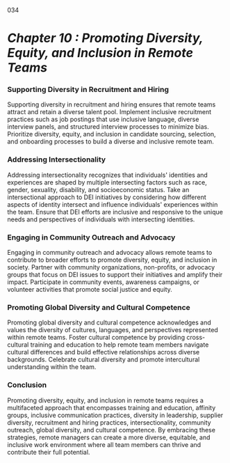 034


# ***Chapter 10  : Promoting Diversity, Equity, and Inclusion in Remote Teams***


### **Supporting Diversity in Recruitment and Hiring**

Supporting diversity in recruitment and hiring ensures that remote teams attract and retain a diverse talent pool. Implement inclusive recruitment practices such as job postings that use inclusive language, diverse interview panels, and structured interview processes to minimize bias. Prioritize diversity, equity, and inclusion in candidate sourcing, selection, and onboarding processes to build a diverse and inclusive remote team.

### **Addressing Intersectionality**

Addressing intersectionality recognizes that individuals' identities and experiences are shaped by multiple intersecting factors such as race, gender, sexuality, disability, and socioeconomic status. Take an intersectional approach to DEI initiatives by considering how different aspects of identity intersect and influence individuals' experiences within the team. Ensure that DEI efforts are inclusive and responsive to the unique needs and perspectives of individuals with intersecting identities.

### **Engaging in Community Outreach and Advocacy**

Engaging in community outreach and advocacy allows remote teams to contribute to broader efforts to promote diversity, equity, and inclusion in society. Partner with community organizations, non-profits, or advocacy groups that focus on DEI issues to support their initiatives and amplify their impact. Participate in community events, awareness campaigns, or volunteer activities that promote social justice and equity.

### **Promoting Global Diversity and Cultural Competence**

Promoting global diversity and cultural competence acknowledges and values the diversity of cultures, languages, and perspectives represented within remote teams. Foster cultural competence by providing cross-cultural training and education to help remote team members navigate cultural differences and build effective relationships across diverse backgrounds. Celebrate cultural diversity and promote intercultural understanding within the team.

### **Conclusion**

Promoting diversity, equity, and inclusion in remote teams requires a multifaceted approach that encompasses training and education, affinity groups, inclusive communication practices, diversity in leadership, supplier diversity, recruitment and hiring practices, intersectionality, community outreach, global diversity, and cultural competence. By embracing these strategies, remote managers can create a more diverse, equitable, and inclusive work environment where all team members can thrive and contribute their full potential.

